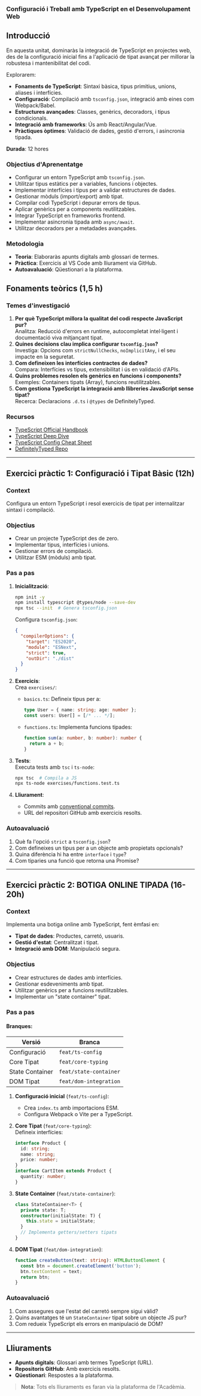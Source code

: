 ### Configuració i Treball amb TypeScript en el Desenvolupament Web  

## Introducció  
En aquesta unitat, dominaràs la integració de TypeScript en projectes web, des de la configuració inicial fins a l'aplicació de tipat avançat per millorar la robustesa i mantenibilitat del codi.  

Explorarem:  
- **Fonaments de TypeScript**: Sintaxi bàsica, tipus primitius, unions, aliases i interfícies.  
- **Configuració**: Compilació amb `tsconfig.json`, integració amb eines com Webpack/Babel.  
- **Estructures avançades**: Classes, genèrics, decoradors, i tipus condicionals.  
- **Integració amb frameworks**: Ús amb React/Angular/Vue.  
- **Pràctiques òptimes**: Validació de dades, gestió d'errors, i asincronia tipada.  

**Durada**: 12 hores  

### Objectius d'Aprenentatge  
- Configurar un entorn TypeScript amb `tsconfig.json`.  
- Utilitzar tipus estàtics per a variables, funcions i objectes.  
- Implementar interfícies i tipus per a validar estructures de dades.  
- Gestionar mòduls (import/export) amb tipat.  
- Compilar codi TypeScript i depurar errors de tipus.  
- Aplicar genèrics per a components reutilitzables.  
- Integrar TypeScript en frameworks frontend.  
- Implementar asincronia tipada amb `async/await`.  
- Utilitzar decoradors per a metadades avançades.  

### Metodologia  
- **Teoria**: Elaboraràs apunts digitals amb glossari de termes.  
- **Pràctica**: Exercicis al VS Code amb lliurament via GitHub.  
- **Autoavaluació**: Qüestionari a la plataforma.  


## Fonaments teòrics (1,5 h)  
### Temes d'investigació  
1. **Per què TypeScript millora la qualitat del codi respecte JavaScript pur?**  
   Analitza: Reducció d'errors en runtime, autocompletat intel·ligent i documentació viva mitjançant tipat.  
2. **Quines decisions clau implica configurar `tsconfig.json`?**  
   Investiga: Opcions com `strictNullChecks`, `noImplicitAny`, i el seu impacte en la seguretat.  
3. **Com defineixen les interfícies contractes de dades?**  
   Compara: Interfícies vs tipus, extensibilitat i ús en validació d'APIs.  
4. **Quins problemes resolen els genèrics en funcions i components?**  
   Exemples: Containers tipats (Array<T>), funcions reutilitzables.  
5. **Com gestiona TypeScript la integració amb llibreries JavaScript sense tipat?**  
   Recerca: Declaracions `.d.ts` i `@types` de DefinitelyTyped.  

### Recursos  
- [TypeScript Official Handbook](https://www.typescriptlang.org/docs/)  
- [TypeScript Deep Dive](https://basarat.gitbook.io/typescript/)  
- [TypeScript Config Cheat Sheet](https://www.typescriptlang.org/tsconfig)  
- [DefinitelyTyped Repo](https://github.com/DefinitelyTyped/DefinitelyTyped)  

---

## Exercici pràctic 1: Configuració i Tipat Bàsic (12h)  
### Context  
Configura un entorn TypeScript i resol exercicis de tipat per internalitzar sintaxi i compilació.  

### Objectius  
- Crear un projecte TypeScript des de zero.  
- Implementar tipus, interfícies i unions.  
- Gestionar errors de compilació.  
- Utilitzar ESM (mòduls) amb tipat.  

### Pas a pas  
1. **Inicialització**:  
   ```bash
   npm init -y
   npm install typescript @types/node --save-dev
   npx tsc --init  # Genera tsconfig.json
   ```
   Configura `tsconfig.json`:  
   ```json
   {
     "compilerOptions": {
       "target": "ES2020",
       "module": "ESNext",
       "strict": true,
       "outDir": "./dist"
     }
   }
   ```

2. **Exercicis**:  
   Crea `exercises/`:  
   - `basics.ts`: Defineix tipus per a:  
     ```ts
     type User = { name: string; age: number };
     const users: User[] = [/* ... */];
     ```
   - `functions.ts`: Implementa funcions tipades:  
     ```ts
     function sum(a: number, b: number): number { 
       return a + b; 
     }
     ```

3. **Tests**:  
   Executa tests amb `tsc` i `ts-node`:  
   ```bash
   npx tsc  # Compila a JS
   npx ts-node exercises/functions.test.ts
   ```

4. **Lliurament**:  
   - Commits amb [conventional commits](https://www.conventionalcommits.org/).  
   - URL del repositori GitHub amb exercicis resolts.  

### Autoavaluació  
1. Què fa l'opció `strict` a `tsconfig.json`?  
2. Com defineixes un tipus per a un objecte amb propietats opcionals?  
3. Quina diferència hi ha entre `interface` i `type`?  
4. Com tiparies una funció que retorna una Promise?  

---

## Exercici pràctic 2: BOTIGA ONLINE TIPADA (16-20h)  
### Context  
Implementa una botiga online amb TypeScript, fent èmfasi en:  
- **Tipat de dades**: Productes, carretó, usuaris.  
- **Gestió d'estat**: Centralitzat i tipat.  
- **Integració amb DOM**: Manipulació segura.  

### Objectius  
- Crear estructures de dades amb interfícies.  
- Gestionar esdeveniments amb tipat.  
- Utilitzar genèrics per a funcions reutilitzables.  
- Implementar un "state container" tipat.  

### Pas a pas  
#### Branques:  
| Versió          | Branca                     |
|-----------------|----------------------------|
| Configuració    | `feat/ts-config`          |
| Core Tipat      | `feat/core-typing`        |
| State Container | `feat/state-container`    |
| DOM Tipat       | `feat/dom-integration`    |

1. **Configuració inicial** (`feat/ts-config`):  
   - Crea `index.ts` amb importacions ESM.  
   - Configura Webpack o Vite per a TypeScript.  

2. **Core Tipat** (`feat/core-typing`):  
   Defineix interfícies:  
   ```ts
   interface Product {
     id: string;
     name: string;
     price: number;
   }
   interface CartItem extends Product {
     quantity: number;
   }
   ```

3. **State Container** (`feat/state-container`):  
   ```ts
   class StateContainer<T> {
     private state: T;
     constructor(initialState: T) {
       this.state = initialState;
     }
     // Implementa getters/setters tipats
   }
   ```

4. **DOM Tipat** (`feat/dom-integration`):  
   ```ts
   function createButton(text: string): HTMLButtonElement {
     const btn = document.createElement('button');
     btn.textContent = text;
     return btn;
   }
   ```

### Autoavaluació  
1. Com assegures que l'estat del carretó sempre sigui vàlid?  
2. Quins avantatges té un `StateContainer` tipat sobre un objecte JS pur?  
3. Com redueix TypeScript els errors en manipulació de DOM?  

---

## Lliuraments  
- **Apunts digitals**: Glossari amb termes TypeScript (URL).  
- **Repositoris GitHub**: Amb exercicis resolts.  
- **Qüestionari**: Respostes a la plataforma.  

> **Nota**: Tots els lliuraments es faran via la plataforma de l'Acadèmia.